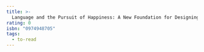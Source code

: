```yaml
---
title: >-
  Language and the Pursuit of Happiness: A New Foundation for Designing Your Life, Your Relationships & Your Results
rating: 0
isbn: "0974948705"
tags:
  - to-read
---
```


